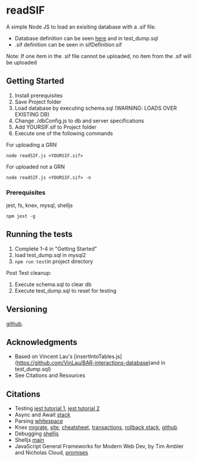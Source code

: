 # readSIF

A simple Node JS to load an exisiting database with a .sif file.
* Database definition can be seen 
[here](https://github.com/VinLau/BAR-interactions-database) and in test_dump.sql
* .sif definition can be seen in sifDefinition.sif 

Note: If one item in the .sif file cannot be uploaded, no item from the .sif will be uploaded 

## Getting Started

1. Install prerequisites
2. Save Project folder
3. Load database by executing schema.sql (WARNING: LOADS OVER EXISTING DB)
3. Change ./dbConfig.js to db and server specifications 
4. Add YOURSIF.sif to Project folder
5. Execute one of the following commands

For uploading a GRN 
```
node readSIF.js <YOURSIF.sif>
```

For uploaded not a GRN
```
node readSIF.js <YOURSIF.sif> -n
```

### Prerequisites

jest, fs, knex, mysql, shelljs

```
npm jest -g
```

## Running the tests

1. Complete 1-4 in "Getting Started"
2. load test_dump.sql in mysql2
3. `npm run test`in project directory

Post Test cleanup:
1. Execute schema.sql to clear db
2. Execute test_dump.sql to reset for testing 

## Versioning

[github](https://github.com/raywoo32/readSIF). 

## Acknowledgments

* Based on Vincent Lau's [insertIntoTables.js] (https://github.com/VinLau/BAR-interactions-database)and in test_dump.sql)
* See Citations and Resources 

## Citations 

* Testing 
[jest tutorial 1](http://zetcode.com/javascript/jest/),
[jest tutorial 2](https://flaviocopes.com/jest/#introduction-to-jest)
* Async and Await 
[stack](https://stackoverflow.com/questions/41080543/how-to-use-knex-with-async-await)
* Parsing
[whitespace](https://stackoverflow.com/questions/18724378/check-if-a-line-only-contain-whitespace-and-n-in-js-node-js)
* Knex
[migrate](https://github.com/sheerun/knex-migrate),
[site](https://knexjs.org/),
[cheatsheet](https://devhints.io/knex),
[transactions](https://sqorn.org/docs/transactions.html),
[rollback stack](https://stackoverflow.com/questions/40581040/commit-rollback-a-knex-transaction-using-async-await/43852672),
[github](https://github.com/tgriesser/knex)
* Debugging
[shelljs](https://stackoverflow.com/questions/32041656/could-not-find-module-shelljs)
* Shelljs
[main](https://devhints.io/shelljs)
* JavaScript General
Frameworks for Modern Web Dev, by Tim Ambler and Nicholas Cloud,
[promises](https://developer.mozilla.org/en-US/docs/Web/JavaScript/Reference/Global_Objects/Promise/then)